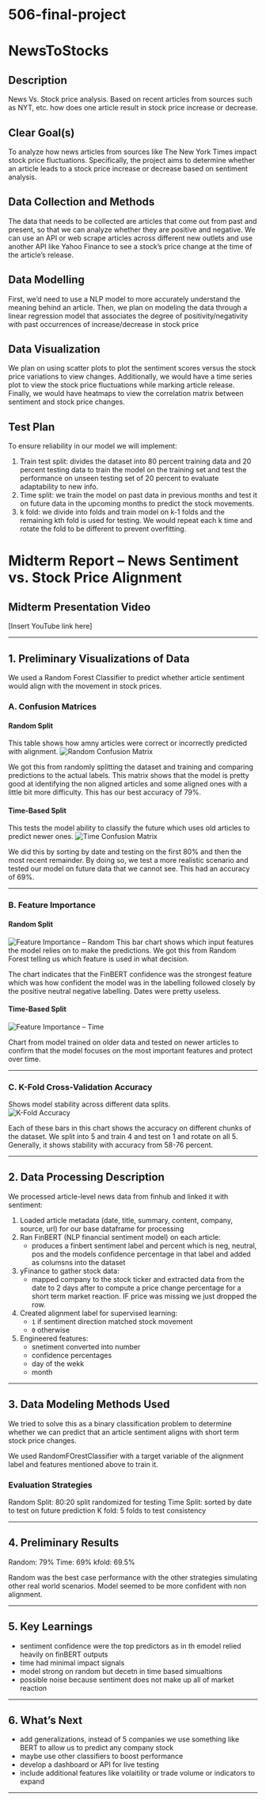 # 506-final-project 
# NewsToStocks

## Description
News Vs. Stock price analysis. Based on recent articles from sources such as NYT, etc. how does one article result in stock price increase or decrease.


## Clear Goal(s)

To analyze how news articles from sources like The New York Times impact stock price fluctuations. Specifically, the project aims to determine whether an article leads to a stock price increase or decrease based on sentiment analysis.


## Data Collection and Methods

The data that needs to be collected are articles that come out from past and present, so that we can analyze whether they are positive and negative. We can use an API or web scrape articles across different new outlets and use another API like Yahoo Finance to see a stock’s price change at the time of the article’s release. 


## Data Modelling

First, we’d need to use a NLP model to more accurately understand the meaning behind an article. Then, we plan on modeling the data through a linear regression model that associates the degree of positivity/negativity with past occurrences of increase/decrease in stock price


## Data Visualization

We plan on using scatter plots to plot the sentiment scores versus the stock price variations to view changes. Additionally, we would have a time series plot to view the stock price fluctuations while marking article release. Finally, we would have heatmaps to view the correlation matrix between sentiment and stock price changes.

## Test Plan
To ensure reliability in our model we will implement:
1) Train test split: divides the dataset into 80 percent training data and 20 percent testing data to train the model on the training set and test the performance on unseen testing set of 20 percent to evaluate adaptability to new info.
2) Time split: we train the model on past data in previous months and test it on future data in the upcoming months to predict the stock movements.
3) k fold: we divide into folds and train model on k-1 folds and the remaining kth fold is used for testing. We would repeat each k time and rotate the fold to be different to prevent overfitting.

# Midterm Report – News Sentiment vs. Stock Price Alignment

## Midterm Presentation Video  
[Insert YouTube link here]

---

## 1. Preliminary Visualizations of Data

We used a Random Forest Classifier to predict whether article sentiment would align with the movement in stock prices.

### A. Confusion Matrices

#### Random Split  
This table shows how amny articles were correct or incorrectly predicted with alignment.
![Random Confusion Matrix](visual/confusion_random.png)

We got this from randomly splitting the dataset and training and comparing predictions to the actual labels. This matrix shows that the model is pretty good at identifying the non aligned articles and some aligned ones with a little bit more difficulty. This has our best accuracy of 79%.

#### Time-Based Split  
This tests the model ability to classify the future which uses old articles to predict newer ones.
![Time Confusion Matrix](visual/confusion_time.png)

We did this by sorting by date and testing on the first 80% and then the most recent remainder. By doing so, we test a more realistic scenario and tested our model on future data that we cannot see. This had an accuracy of 69%.

---

### B. Feature Importance

#### Random Split  
![Feature Importance – Random](visual/feature_importance_random.png)
This bar chart shows which input features the model relies on to make the predictions. We got this from Random Forest telling us which feature is used in what decision.

The chart indicates that the FinBERT confidence was the strongest feature which was how confident the model was in the labelling followed closely by the positive neutral negative labelling. Dates were pretty useless.


#### Time-Based Split  
![Feature Importance – Time](visual/feature_importance_time.png)

Chart from model trained on older data and tested on newer articles to confirm that the model focuses on the most important features and protect over time.

---

### C. K-Fold Cross-Validation Accuracy

Shows model stability across different data splits.  
![K-Fold Accuracy](visual/kfold_scores.png)

Each of these bars in this chart shows the accuracy on different chunks of the dataset. We split into 5 and train 4 and test on 1 and rotate on all 5. Generally, it shows stability with accuracy from 58-76 percent.

---

## 2. Data Processing Description

We processed article-level news data from finhub and linked it with sentiment:

1. Loaded article metadata (date, title, summary, content, company, source, url) for our base dataframe for processing
2. Ran FinBERT (NLP financial sentiment model) on each article:
   - produces a finbert sentiment label and percent which is neg, neutral, pos and the models confidence percentage in that label and added as columsns into the dataset
3. yFinance to gather stock data:
   - mapped company to the stock ticker and extracted data from the date to 2 days after to compute a price change percentage for a short term market reaction. IF price was missing we just dropped the row.
4. Created alignment label for supervised learning:
   - `1` if sentiment direction matched stock movement
   - `0` otherwise
5. Engineered features:
   - snetiment converted into number
   - confidence percentages
   - day of the wekk
   - month

---

## 3. Data Modeling Methods Used

We tried to solve this as a binary classification problem to determine whether we can predict that an article sentiment aligns with short term stock price changes.

We used RandomFOrestClassifier with a target variable of the alignment label and features mentioned above to train it.

### Evaluation Strategies

Random Split: 80:20 split randomized for testing
Time Split: sorted by date to test on future prediction
K fold: 5 folds to test consistency

---

## 4. Preliminary Results

Random: 79%
Time: 69%
kfold: 69.5%

Random was the best case performance with the other strategies simulating other real world scenarios. Model seemed to be more confident with non alignment.

---

## 5. Key Learnings

- sentiment confidence were the top predictors as in th emodel relied heavily on finBERT outputs
- time had minimal impact signals
- model strong on random but decetn in time based simualtions
- possible noise because sentiment does not make up all of market reaction

---

## 6. What’s Next

- add generalizations, instead of 5 companies we use something like BERT to allow us to predict any company stock
- maybe use other classifiers to boost performance
- develop a dashboard or API for live testing
- include additional features like volaitility or trade volume or indicators to expand 

---



